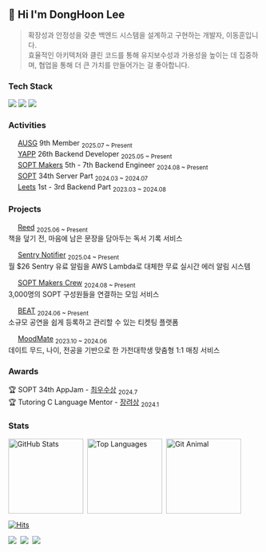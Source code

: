 <div align="left">

## 👋 Hi I'm DongHoon Lee

> 확장성과 안정성을 갖춘 백엔드 시스템을 설계하고 구현하는 개발자, 이동훈입니다.  
> 효율적인 아키텍처와 클린 코드를 통해 유지보수성과 가용성을 높이는 데 집중하며, 협업을 통해 더 큰 가치를 만들어가는 걸 좋아합니다.

### Tech Stack
<p align="left">
  <img src="https://img.shields.io/badge/Java-007396?style=flat-square&logo=openjdk&logoColor=white"/>
  <img src="https://img.shields.io/badge/Kotlin-7F52FF?style=flat-square&logo=kotlin&logoColor=white"/>
  <img src="https://img.shields.io/badge/Spring-6DB33F?style=flat-square&logo=spring&logoColor=white"/>
</p>


### Activities
<img src="https://avatars.githubusercontent.com/u/40321838?v=4" width="15"/> [AUSG](https://ausg.me/) 9th Member <sub>2025.07 ~ Present</sub>  
<img src="https://avatars.githubusercontent.com/u/101037471?s=200&v=4" width="15"/> [YAPP](https://www.yapp.co.kr/) 26th Backend Developer <sub>2025.05 ~ Present</sub>  
<img src="https://avatars.githubusercontent.com/u/113594441?s=200&v=4" width="15"/> [SOPT Makers](https://makers.sopt.org/) 5th - 7th Backend Engineer <sub>2024.08 ~ Present</sub>  
<img src="https://avatars.githubusercontent.com/u/164750478?s=200&v=4" width="15"/> [SOPT](https://www.sopt.org/) 34th Server Part <sub>2024.03 ~ 2024.07</sub>  
<img src="https://avatars.githubusercontent.com/u/131857544?s=200&v=4" width="15"/> [Leets](https://leets.land/) 1st - 3rd Backend Part <sub>2023.03 ~ 2024.08</sub>  


### Projects
<img src="https://github.com/user-attachments/assets/8d9964e8-a02b-4ab8-bf0c-f01e4d4b6666" width="15"/> [Reed](https://github.com/YAPP-Github/Reed-Server) <sub>2025.06 ~ Present</sub>  
책을 덮기 전, 마음에 남은 문장을 담아두는 독서 기록 서비스  

<img src="https://images.icon-icons.com/2148/PNG/512/sentry_icon_132005.png" width="15"/> [Sentry Notifier](https://github.com/sopt-makers/sentry-notifier) <sub>2025.04 ~ Present</sub>  
월 $26 Sentry 유료 알림을 AWS Lambda로 대체한 무료 실시간 에러 알림 시스템  

<img src="https://avatars.githubusercontent.com/u/113594441?s=200&v=4" width="15"/> [SOPT Makers Crew](https://github.com/sopt-makers/sopt-crew-backend) <sub>2024.08 ~ Present</sub>  
3,000명의 SOPT 구성원들을 연결하는 모임 서비스  

<img src="https://private-user-images.githubusercontent.com/125895298/351351433-49b52b5a-1859-486e-aaf5-e8bee25f64ca.png?jwt=eyJhbGciOiJIUzI1NiIsInR5cCI6IkpXVCJ9.eyJpc3MiOiJnaXRodWIuY29tIiwiYXVkIjoicmF3LmdpdGh1YnVzZXJjb250ZW50LmNvbSIsImtleSI6ImtleTUiLCJleHAiOjE3NTM4NjA2NDIsIm5iZiI6MTc1Mzg2MDM0MiwicGF0aCI6Ii8xMjU4OTUyOTgvMzUxMzUxNDMzLTQ5YjUyYjVhLTE4NTktNDg2ZS1hYWY1LWU4YmVlMjVmNjRjYS5wbmc_WC1BbXotQWxnb3JpdGhtPUFXUzQtSE1BQy1TSEEyNTYmWC1BbXotQ3JlZGVudGlhbD1BS0lBVkNPRFlMU0E1M1BRSzRaQSUyRjIwMjUwNzMwJTJGdXMtZWFzdC0xJTJGczMlMkZhd3M0X3JlcXVlc3QmWC1BbXotRGF0ZT0yMDI1MDczMFQwNzI1NDJaJlgtQW16LUV4cGlyZXM9MzAwJlgtQW16LVNpZ25hdHVyZT0zMzQxYzhiMTQ5ZTQ4Njg3MGE5ZmUxOWQzMGZkN2UxMGMwMTViYjI5ZmFjYjlhOWEwNzE2MTE5NTlhOGY1ZTBjJlgtQW16LVNpZ25lZEhlYWRlcnM9aG9zdCJ9.CY67Q9I5Fb4SGvBo5K-UyB38INZ98QLxjnaLD0Gqpqc" width="15"/> [BEAT](https://github.com/TEAM-BEAT/BEAT-SERVER) <sub>2024.06 ~ Present</sub>  
소규모 공연을 쉽게 등록하고 관리할 수 있는 티켓팅 플랫폼  

<img src="https://private-user-images.githubusercontent.com/125895298/356867815-18ad2a4a-07b4-45ab-98a1-d2b38a2eefc2.png?jwt=eyJhbGciOiJIUzI1NiIsInR5cCI6IkpXVCJ9.eyJpc3MiOiJnaXRodWIuY29tIiwiYXVkIjoicmF3LmdpdGh1YnVzZXJjb250ZW50LmNvbSIsImtleSI6ImtleTUiLCJleHAiOjE3NTM4NjA1NDgsIm5iZiI6MTc1Mzg2MDI0OCwicGF0aCI6Ii8xMjU4OTUyOTgvMzU2ODY3ODE1LTE4YWQyYTRhLTA3YjQtNDVhYi05OGExLWQyYjM4YTJlZWZjMi5wbmc_WC1BbXotQWxnb3JpdGhtPUFXUzQtSE1BQy1TSEEyNTYmWC1BbXotQ3JlZGVudGlhbD1BS0lBVkNPRFlMU0E1M1BRSzRaQSUyRjIwMjUwNzMwJTJGdXMtZWFzdC0xJTJGczMlMkZhd3M0X3JlcXVlc3QmWC1BbXotRGF0ZT0yMDI1MDczMFQwNzI0MDhaJlgtQW16LUV4cGlyZXM9MzAwJlgtQW16LVNpZ25hdHVyZT0wYjY1YWU2NDJmNzY0M2RiMGM3YmQyMmY5NjNhZDVhYmUwNzA5MWE2M2I4ZDQ2YzkzYThmNDVmY2VkZmViZmRlJlgtQW16LVNpZ25lZEhlYWRlcnM9aG9zdCJ9.p_YBGA2AgYjkEx2Ll7ihgG4n6ajCj4WwaRGd-7jYWLs" width="15"/> [MoodMate](https://github.com/Leets-Official/MoodMate-BE) <sub>2023.10 ~ 2024.06</sub>  
데이트 무드, 나이, 전공을 기반으로 한 가천대학생 맞춤형 1:1 매칭 서비스  


### Awards
🏆 SOPT 34th AppJam - <a href="https://cyclic-basket-9b5.notion.site/637106c4eb4448519accefc31a88b518?pvs=74">최우수상</a> <sub>2024.7</sub> </br>
🏆 Tutoring C Language Mentor - <a href="https://cyclic-basket-9b5.notion.site/6628fd1752cc4836a323d2ebba6de343?pvs=74">장려상</a> <sub>2024.1</sub>


### Stats

<div style="display: flex; align-items: center; gap: 8px;">
 <a href="https://github.com/anuraghazra/github-readme-stats">
   <img height="150" src="https://github-readme-stats.vercel.app/api?username=hoonyworld&hide_title=true&show_icons=true&disable_animations=true&theme=vue" alt="GitHub Stats"/>
 </a>
 <img height="150" src="https://github-readme-stats.vercel.app/api/top-langs/?username=hoonyworld&layout=compact&theme=vue" alt="Top Languages"/>
 <a href="https://www.gitanimals.org/en_US?utm_medium=image&utm_source=hoonyworld&utm_content=line">
   <img height="150" src="https://render.gitanimals.org/lines/hoonyworld?pet-id=738301841342521628" alt="Git Animal"/>
 </a>
</div>

[![Hits](https://hits.seeyoufarm.com/api/count/incr/badge.svg?url=https%3A%2F%2Fgithub.com%2Fhoonyworld&count_bg=%23E9CEC4&title_bg=%23D992E3&icon=&icon_color=%23E7E7E7&title=hits&edge_flat=false)](https://hits.seeyoufarm.com)

<p align="left">
  <a href="https://01codingjourney.tistory.com"><img src="https://img.shields.io/badge/Blog-000000?style=flat-square&logo=Tistory&logoColor=white"></a>&nbsp
  <a href="mailto:donghoon0203@gmail.com"><img src="https://img.shields.io/badge/Gmail-EA4335?style=flat-square&logo=Gmail&logoColor=white"></a>&nbsp
  <a href="https://www.linkedin.com/in/movehoon"><img src="https://img.shields.io/badge/LinkedIn-0077B5?style=flat-square&logo=Linkedin&logoColor=white"/>
</p>
